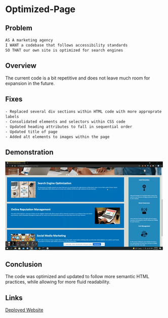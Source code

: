 # Optimized-Page

## Problem 

```
AS A marketing agency
I WANT a codebase that follows accessibility standards
SO THAT our own site is optimized for search engines
```

## Overview

The current code is a bit repetitive and does not leave much room for expansion in the future.

## Fixes

``` 
- Replaced several div sections within HTML code with more approprate labels
- Consolidated elements and selectors within CSS code
- Updated heading attributes to fall in sequential order
- Updated title of page
- Added alt elements to images within the page
```


## Demonstration

![ScreenShot](./assets/images/screenShot.gif)




## Conclusion

The code was optimized and updated to follow more semantic HTML practices, while allowing for more fluid readability.


## Links

[Deployed Website](https://brandynh.github.io/Optimized-Page/)